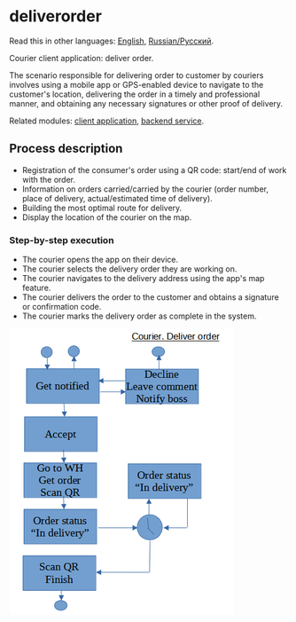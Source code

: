 # deliverorder

Read this in other languages: [English](deliverorder.md), [Russian/Русский](deliverorder.ru.md). 

Courier client application: deliver order.

The scenario responsible for delivering order to customer by couriers involves using a mobile app or GPS-enabled device to navigate to the customer's location, delivering the order in a timely and professional manner, and obtaining any necessary signatures or other proof of delivery.

Related modules: [client application](../../frontend/courierclient.md), [backend service](../../backend/courierbackend.md).

## Process description

- Registration of the consumer's order using a QR code: start/end of work with the order.
- Information on orders carried/carried by the courier (order number, place of delivery, actual/estimated time of delivery).
- Building the most optimal route for delivery.
- Display the location of the courier on the map.

### Step-by-step execution

- The courier opens the app on their device.
- The courier selects the delivery order they are working on.
- The courier navigates to the delivery address using the app's map feature.
- The courier delivers the order to the customer and obtains a signature or confirmation code.
- The courier marks the delivery order as complete in the system.

![courier.deliverorder](../../img/activitydiagrams/courier.deliverorder.png)
